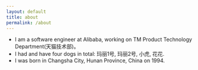 ```yaml
---
layout: default
title: about
permalink: /about
---
```

- I am a software engineer at Alibaba, working on TM Product Technology Department(天猫技术部)。
- I had and have four dogs in total: 玛丽1号, 玛丽2号, 小虎, 花花.
- I was born in Changsha City, Hunan Province, China on 1994.
